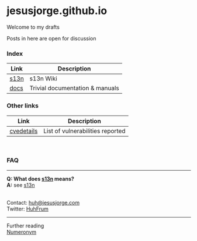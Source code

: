 # jesusjorge.github.io

Welcome to my drafts

Posts in here are open for discussion

### Index

| Link | Description |
| ------ | ------ |
| [s13n](https://github.com/jesusjorge/s13n/wiki) | s13n Wiki |
| [docs](https://github.com/jesusjorge/docs/wiki) | Trivial documentation & manuals |

### Other links

| Link | Description |
| ---- | ----------- |
| [cvedetails](https://www.cvedetails.com/) | List of vulnerabilities reported |

<br/>

### FAQ
___
**Q: What does [s13n](https://www.acronymfinder.com/Standardization-(S13N).html) means?**<br/>
**A:** see [s13n](https://www.acronymfinder.com/Standardization-(S13N).html)<br/>
<br/>



Contact: huh@jesusjorge.com<br/>
Twitter: [HuhFrum](https://twitter.com/HuhFrum)

___

Further reading<br/>
[Numeronym](https://en.wikipedia.org/wiki/Numeronym)


